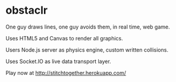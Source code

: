 obstaclr
========

One guy draws lines, one guy avoids them, in real time, web game.

Uses HTML5 and Canvas to render all graphics.

Users Node.js server as physics engine, custom written collisions. 

Uses Socket.IO as live data transport layer.

Play now at http://stitchtogether.herokuapp.com/
